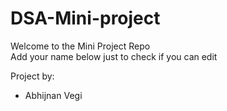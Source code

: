 # DSA-Mini-project
Welcome to the Mini Project Repo  
Add your name below just to check if you can edit

Project by:  
- Abhijnan Vegi
